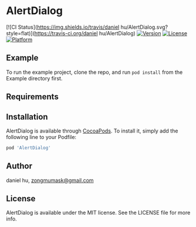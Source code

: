 # AlertDialog

[![CI Status](https://img.shields.io/travis/daniel hu/AlertDialog.svg?style=flat)](https://travis-ci.org/daniel hu/AlertDialog)
[![Version](https://img.shields.io/cocoapods/v/AlertDialog.svg?style=flat)](https://cocoapods.org/pods/AlertDialog)
[![License](https://img.shields.io/cocoapods/l/AlertDialog.svg?style=flat)](https://cocoapods.org/pods/AlertDialog)
[![Platform](https://img.shields.io/cocoapods/p/AlertDialog.svg?style=flat)](https://cocoapods.org/pods/AlertDialog)

## Example

To run the example project, clone the repo, and run `pod install` from the Example directory first.

## Requirements

## Installation

AlertDialog is available through [CocoaPods](https://cocoapods.org). To install
it, simply add the following line to your Podfile:

```ruby
pod 'AlertDialog'
```

## Author

daniel hu, zongmumask@gmail.com

## License

AlertDialog is available under the MIT license. See the LICENSE file for more info.

